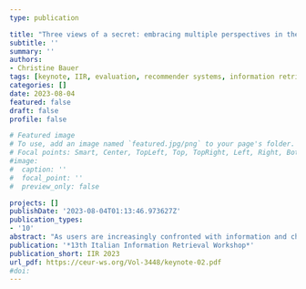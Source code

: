 ```yaml
---
type: publication

title: "Three views of a secret: embracing multiple perspectives in the evaluation of information retrieval and recommender systems"
subtitle: ''
summary: ''
authors:
- Christine Bauer
tags: [keynote, IIR, evaluation, recommender systems, information retrieval, multimethods, multi-stakeholder]
categories: []
date: 2023-08-04
featured: false
draft: false
profile: false

# Featured image
# To use, add an image named `featured.jpg/png` to your page's folder.
# Focal points: Smart, Center, TopLeft, Top, TopRight, Left, Right, BottomLeft, Bottom, BottomRight.
#image:
#  caption: ''
#  focal_point: ''
#  preview_only: false

projects: []
publishDate: '2023-08-04T01:13:46.973627Z'
publication_types:
- '10'
abstract: "As users are increasingly confronted with information and choice overload, we need the 'right' information, at the 'right' time, in the 'right' place, in the 'right' way, to the `’right' person. Information retrieval and recommender systems are effective means to address this goal. When optimizing and evaluating such systems, we often disregard that a 'typical' user is not the only stakeholder interested in a well-functioning system. Beyond ignoring the needs of specific stakeholders, this eventually leads to a malfunctioning system for anyone. In this talk, I will demonstrate that we need to consider the demands of the various stakeholders and provide insights into how we can embrace those needs when evaluating our systems."
publication: '*13th Italian Information Retrieval Workshop*'
publication_short: IIR 2023
url_pdf: https://ceur-ws.org/Vol-3448/keynote-02.pdf
#doi: 
---
```

